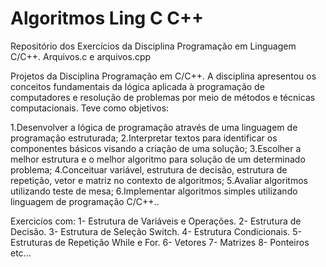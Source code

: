 # Algoritmos Ling C C++
 Repositório dos Exercícios da Disciplina Programação em Linguagem C/C++. Arquivos.c e arquivos.cpp

 Projetos da Disciplina Programação em C/C++. 
 A disciplina apresentou os conceitos fundamentais da lógica aplicada à programação de computadores e resolução de problemas por meio de métodos e técnicas computacionais. Teve como objetivos:

1.Desenvolver a lógica de programação através de uma linguagem de programação estruturada; 
2.Interpretar textos para identificar os componentes básicos visando a criação de uma solução; 
3.Escolher a melhor estrutura e o melhor algoritmo para solução de um determinado problema; 
4.Conceituar variável, estrutura de decisão, estrutura de repetição, vetor e matriz no contexto de algoritmos;
5.Avaliar algoritmos utilizando teste de mesa; 
6.Implementar algoritmos simples utilizando linguagem de programação C/C++..

Exercicíos com: 
1- Estrutura de Variáveis e Operações. 
2- Estrutura de Decisão. 
3- Estrutura de Seleção Switch. 
4- Estrutura Condicionais. 
5- Estruturas de Repetição While e For. 
6- Vetores 
7- Matrizes
8- Ponteiros etc...
